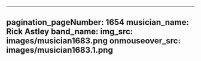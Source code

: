 ------
pagination_pageNumber: 1654
musician_name: Rick Astley
band_name: 
img_src: images/musician1683.png
onmouseover_src: images/musician1683.1.png
------